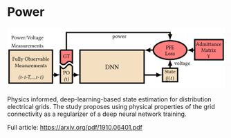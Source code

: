 # Power

![High-level block diagram of our state estimation framework](Figures/HighLevel.PNG)

Physics informed, deep-learning-based state estimation for distribution electrical grids. The study proposes using physical properties of the grid connectivity as a regularizer of a deep neural network training.

Full article: https://arxiv.org/pdf/1910.06401.pdf
